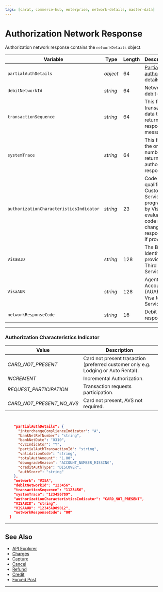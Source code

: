 ```yaml
---
tags: [carat, commerce-hub, enterprise, network-details, master-data]
---
```


# Authorization Network Response

Authorization network response contains the `networkDetails` object.

<!--
type: tab
title: networkDetails
-->

| Variable | Type | Length | Description/Values |
| -------- | -- | ------------ | ------------------ |
| `partialAuthDetails` | *object* | 64 | [Partial authorization](?path=docs/Resources/Guides/Authorizations/Partial-Auth.md) details. |
| `debitNetworkId` | *string* |64 | Network ID for the debit component. |
| `transactionSequence`| *string* | 64 | This field contains transaction specific data that may be returned in response messages. |
| `systemTrace`| *string* | 64 | This field contains the original trace number that was returned in an authorization response. |
| `authorizationCharacteristicsIndicator` | *string* | 23 | Code used for qualification in the Custom Payment Service (CPS) program as defined by Visa. Upon evaluation, the code may be changed in the response message if provided by Visa. |
| `VisaBID` | *string* | 128 | The Business Identifier (BID) provided by Visa to Third Party Servicers (TPS). |
| `VisaAUR` | *string* | 128 | Agent Unique Account Result (AUAR) provided by Visa to Third Party Servicers (TPS). |
| `networkResponseCode ` | *string* |16 | Debit network response. |

---

### Authorization Characteristics Indicator
| Value | Description |
|-------|-------------|
| *CARD_NOT_PRESENT* |  Card not present trasaction (preferred customer only e.g. Lodging or Auto Rental). |
| *INCREMENT* | Incremental Authorization. | 
| *REQUEST_PARTICIPATION* |  Transaction requests participation. |
| *CARD_NOT_PRESENT_NO_AVS* |  Card not present, AVS not required. |

<!--
type: tab
title: JSON Example
-->

```json


    "partialAuthDetails": {
      "interchangeComplianceIndicator": "A",
      "bankNetRefNumber": "string",
      "bankNetDate": "0310",
      "cvcIndicator": "Y",
      "partialAuthTransactionId": "string",
      "validationCode": "string",
      "totalAuthAmount": "1.00",
      "downgradeReason": "ACCOUNT_NUMBER_MISSING",
      "creditAuthType": "DISCOVER",
      "authScore": "string"
    },
    "network": "VISA",
    "debitNetworkId": "123456",
    "transactionSequence": "1123456",
    "systemTrace": "123456789",
    "authorizationCharacteristicsIndicator": "CARD_NOT_PRESENT",
    "VISABID": "string",
    "VISAAUR": "12345AD89012",
    "networkResponseCode": "00"
  }
```
---

<!-- type: tab-end -->

## See Also

- [API Explorer](../api/?type=post&path=/payments/v1/charges)
- [Charges](?path=docs/Resources/API-Documents/Payments/Charges.md)
- [Capture](?path=docs/Resources/API-Documents/Payments/Capture.md)
- [Cancel](?path=docs/Resources/API-Documents/Payments/Cancel.md)
- [Refund](?path=docs/Resources/API-Documents/Payments/Refund.md)
- [Credit](?path=docs/Resources/API-Documents/Payments/Credit.md)
- [Forced Post](?path=docs/Resources/API-Documents/Payments/Forced.md)

---